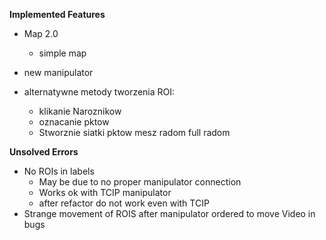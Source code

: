 **Implemented Features**

- Map 2.0
  - simple map

- new manipulator

- alternatywne metody tworzenia ROI:
  - klikanie Naroznikow
  - oznacanie pktow
  - Stworznie siatki pktow mesz radom full radom


**Unsolved Errors**

- No ROIs in labels
  - May be due to no proper manipulator connection
  - Works ok with TCIP manipulator
  - after refactor do not work even with TCIP
- Strange movement of ROIS after manipulator ordered to move Video in bugs

